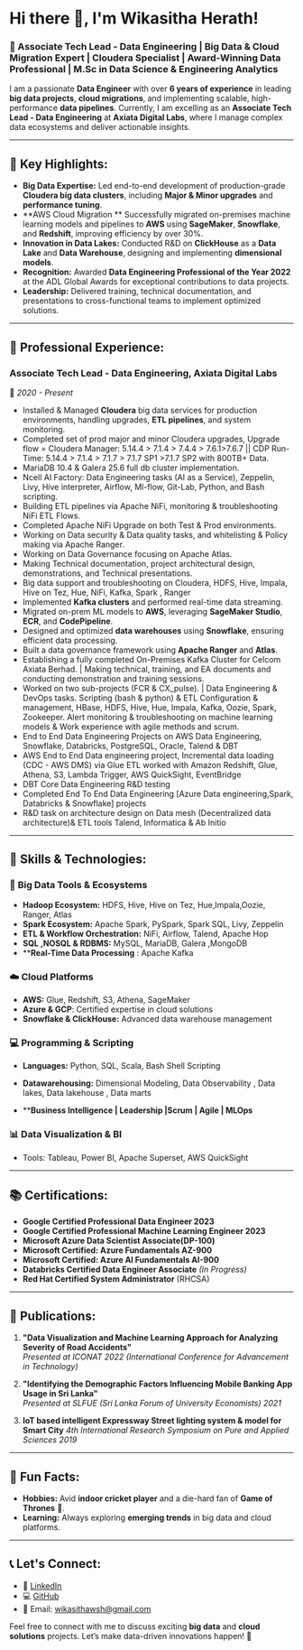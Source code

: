 
# Hi there 👋, I'm Wikasitha Herath!

### 🚀 Associate Tech Lead - Data Engineering | Big Data & Cloud Migration Expert | Cloudera Specialist | Award-Winning Data Professional | M.Sc in Data Science & Engineering Analytics

I am a passionate **Data Engineer** with over **6 years of experience** in leading **big data projects**, **cloud migrations**, and implementing scalable, high-performance **data pipelines**. Currently, I am excelling as an **Associate Tech Lead - Data Engineering** at **Axiata Digital Labs**, where I manage complex data ecosystems and deliver actionable insights.

---

## 🔑 Key Highlights:
- **Big Data Expertise:** Led end-to-end development of production-grade **Cloudera big data clusters**, including **Major & Minor upgrades** and **performance tuning**.
- **AWS Cloud Migration ** Successfully migrated on-premises machine learning models and pipelines to **AWS** using **SageMaker**, **Snowflake**, and **Redshift**, improving efficiency by over 30%.
- **Innovation in Data Lakes:** Conducted R&D on **ClickHouse** as a **Data Lake** and **Data Warehouse**, designing and implementing **dimensional models**.
- **Recognition:** Awarded **Data Engineering Professional of the Year 2022** at the ADL Global Awards for exceptional contributions to data projects.
- **Leadership:** Delivered training, technical documentation, and presentations to cross-functional teams to implement optimized solutions.

---

## 💼 Professional Experience:

### Associate Tech Lead - Data Engineering, **Axiata Digital Labs**  
📍 *2020 - Present*  

- Installed & Managed **Cloudera** big data services for production environments, handling upgrades, **ETL pipelines**, and system monitoring.
- Completed set of prod major and minor Cloudera upgrades, Upgrade flow = Cloudera Manager: 5.14.4 > 7.1.4 > 7.4.4 > 7.6.1>7.6.7 || CDP Run-Time: 5.14.4 > 7.1.4 > 7.1.7 > 7.1.7 SP1 >7.1.7 SP2 with 800TB+ Data.
- MariaDB 10.4 & Galera 25.6 full db cluster implementation.
- Ncell AI Factory: Data Engineering tasks (AI as a Service), Zeppelin, Livy, Hive interpreter, Airflow, Ml-flow, Git-Lab, Python, and Bash scripting.
- Building ETL pipelines via Apache NiFi, monitoring & troubleshooting NiFi ETL Flows.
- Completed Apache NiFi Upgrade on both Test & Prod environments.
- Working on Data security & Data quality tasks, and whitelisting & Policy making via Apache Ranger.
- Working on Data Governance focusing on Apache Atlas.
- Making Technical documentation, project architectural design, demonstrations, and Technical presentations.
- Big data support and troubleshooting on Cloudera, HDFS, Hive, Impala, Hive on Tez, Hue, NiFi, Kafka, Spark , Ranger
- Implemented **Kafka clusters** and performed real-time data streaming.
- Migrated on-prem ML models to **AWS**, leveraging **SageMaker Studio**, **ECR**, and **CodePipeline**.
- Designed and optimized **data warehouses** using **Snowflake**, ensuring efficient data processing.
- Built a data governance framework using **Apache Ranger** and **Atlas**.
- Establishing a fully completed On-Premises Kafka Cluster for Celcom Axiata Berhad. | Making technical, training, and EA documents and conducting demonstration and training sessions.
- Worked on two sub-projects (FCR & CX_pulse). | Data Engineering & DevOps tasks. Scripting (bash & python) & ETL Configuration & management, HBase, HDFS, Hive, Hue, Impala, Kafka, Oozie, Spark, Zookeeper. Alert monitoring & troubleshooting on 
  machine learning models & Work experience with agile methods and scrum.
- End to End Data Engineering Projects on AWS Data Engineering, Snowflake, Databricks, PostgreSQL, Oracle, Talend & DBT
- AWS End to End Data engineering project, Incremental data loading (CDC - AWS DMS) via Glue ETL worked with Amazon Redshift, Glue, Athena, S3, Lambda Trigger, AWS QuickSight, EventBridge
- DBT Core Data Engineering R&D testing
- Completed End To End Data Engineering [Azure Data engineering,Spark, Databricks & Snowflake] projects
- R&D task on architecture design on Data mesh (Decentralized data architecture)& ETL tools Talend, Informatica & Ab Initio
  

---

## 🔧 Skills & Technologies:

### 📂 **Big Data Tools & Ecosystems**
- **Hadoop Ecosystem:** HDFS, Hive, Hive on Tez, Hue,Impala,Oozie, Ranger, Atlas
- **Spark Ecosystem:** Apache Spark, PySpark, Spark SQL, Livy, Zeppelin
- **ETL & Workflow Orchestration:** NiFi, Airflow, Talend, Apache Hop
- **SQL ,NOSQL & RDBMS:** MySQL, MariaDB, Galera ,MongoDB
- ****Real-Time Data Processing** : Apache Kafka 

### ☁️ **Cloud Platforms**
- **AWS:** Glue, Redshift, S3, Athena, SageMaker
- **Azure & GCP**: Certified expertise in cloud solutions
- **Snowflake & ClickHouse:** Advanced data warehouse management

### 💻 **Programming & Scripting**
- **Languages:** Python, SQL, Scala, Bash Shell Scripting
- **Datawarehousing:** Dimensional Modeling, Data Observability , Data lakes, Data lakehouse  , Data marts

- ****Business Intelligence | Leadership |Scrum | Agile | MLOps**

### 📊 **Data Visualization & BI**
- Tools: Tableau, Power BI, Apache Superset, AWS QuickSight

---

## 📚 Certifications:
- **Google Certified Professional Data Engineer 2023** 
- **Google Certified Professional Machine Learning Engineer 2023**
- **Microsoft Azure Data Scientist Associate(DP-100)**
- **Microsoft Certified: Azure Fundamentals AZ-900**
- **Microsoft Certified: Azure AI Fundamentals AI-900**
- **Databricks Certified Data Engineer Associate** *(In Progress)*
- **Red Hat Certified System Administrator** (RHCSA)

---

## 📜 Publications:
1. **"Data Visualization and Machine Learning Approach for Analyzing Severity of Road Accidents"**  
   *Presented at ICONAT 2022 (International Conference for Advancement in Technology)*
   
2. **"Identifying the Demographic Factors Influencing Mobile Banking App Usage in Sri Lanka"**  
   *Presented at SLFUE (Sri Lanka Forum of University Economists) 2021*
3. **IoT based intelligent Expressway Street lighting system & model for Smart City**
   *4th International Research Symposium on Pure and Applied Sciences 2019*
---

## 🌟 Fun Facts:
- **Hobbies:** Avid **indoor cricket player** and a die-hard fan of **Game of Thrones** 🎥.
- **Learning:** Always exploring **emerging trends** in big data and cloud platforms.

---

## 📞 Let's Connect:
- 💼 [LinkedIn](https://www.linkedin.com/in/wikasitha-s-herath-a47b07118/)
- 💻 [GitHub](https://github.com/wikasithawsh)
- 📧 Email: wikasithawsh@gmail.com

Feel free to connect with me to discuss exciting **big data** and **cloud solutions** projects. Let’s make data-driven innovations happen! 🚀
